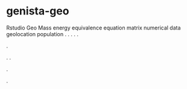 # genista-geo
Rstudio Geo Mass energy equivalence equation matrix numerical data geolocation population
.
.
.
.
.




.






















.
.


























.


.
